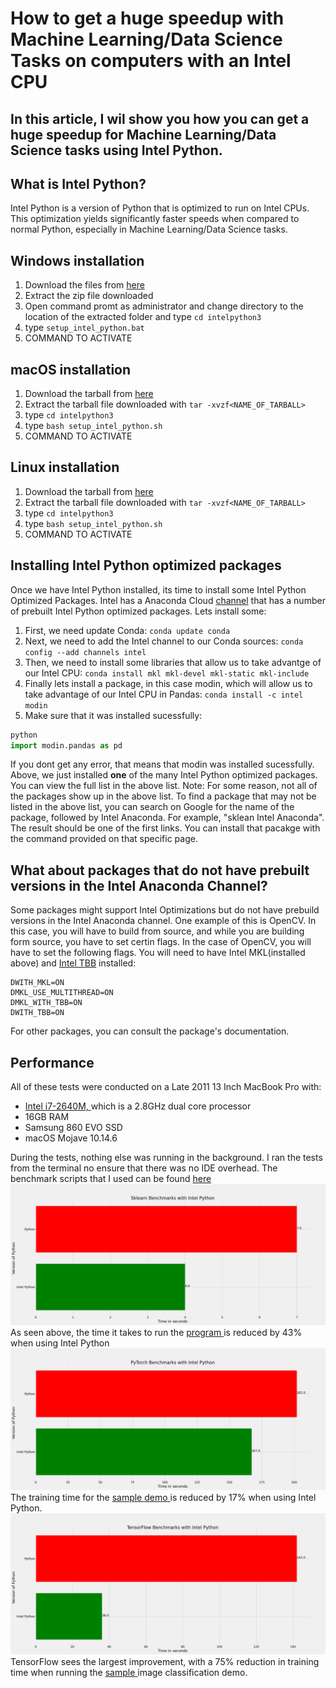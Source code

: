 # How to get a huge speedup with Machine Learning/Data Science Tasks on computers with an Intel CPU

## In this article, I wil show you how you can get a huge speedup for Machine Learning/Data Science tasks using Intel Python. 

## What is Intel Python?
Intel Python is a version of Python that is optimized to run on Intel CPUs. This optimization yields significantly faster speeds when compared to normal Python, especially in Machine Learning/Data Science tasks. 

## Windows installation
1. Download the files from [here](https://software.intel.com/content/www/us/en/develop/tools/distribution-for-python.html)
2. Extract the zip file downloaded
3. Open command promt as administrator and change directory to the location of the extracted folder and type `cd intelpython3`
4. type `setup_intel_python.bat`
5. COMMAND TO ACTIVATE

## macOS installation
1. Download the tarball from [here](https://software.intel.com/content/www/us/en/develop/tools/distribution-for-python.html)
2. Extract the tarball file downloaded with `tar -xvzf<NAME_OF_TARBALL>`
3. type `cd intelpython3`
4. type `bash setup_intel_python.sh`
5. COMMAND TO ACTIVATE

## Linux installation
1. Download the tarball from [here](https://software.intel.com/content/www/us/en/develop/tools/distribution-for-python.html)
2. Extract the tarball file downloaded with `tar -xvzf<NAME_OF_TARBALL>`
3. type `cd intelpython3`
4. type `bash setup_intel_python.sh`
5. COMMAND TO ACTIVATE

## Installing Intel Python optimized packages
Once we have Intel Python installed, its time to install some Intel Python Optimized Packages. Intel has a Anaconda Cloud [channel](https://anaconda.org/intel/repo) that has a number of prebuilt Intel Python optimized packages. Lets install some:
1. First, we need update Conda:
 `conda update conda`
 2. Next, we need to add the Intel channel to our Conda sources:
 `conda config --add channels intel`
 3. Then, we need to install some libraries that allow us to take advantge of our Intel CPU:
 `conda install mkl mkl-devel mkl-static mkl-include`
 4. Finally lets install a package, in this case modin, which will allow us to take advantage of our Intel CPU in Pandas:
 `conda install -c intel modin`
 5. Make sure that it was installed sucessfully:
 ```python
 python
 import modin.pandas as pd
 ```
If you dont get any error, that means that modin was installed sucessfully. Above, we just installed **one** of the many Intel Python optimized packages. You can view the full list in the above list. Note: For some reason, not all of the packages show up in the above list. To find a package that may not be listed in the above list, you can search on Google for the name of the package, followed by Intel Anaconda. For example, "sklean Intel Anaconda". The result should be one of the first links. You can install that pacakge with the command provided on that specific page. 

## What about packages that do not have prebuilt versions in the Intel Anaconda Channel?
Some packages might support Intel Optimizations but do not have prebuild versions in the Intel Anaconda channel. One example of this is OpenCV. In this case, you will have to build from source, and while you are building form source, you have to set certin flags. In the case of OpenCV, you will have to set the following flags. You will need to have Intel MKL(installed above) and [Intel TBB](https://anaconda.org/intel/tbb) installed:
```
DWITH_MKL=ON
DMKL_USE_MULTITHREAD=ON 
DMKL_WITH_TBB=ON
DWITH_TBB=ON
```
For other packages, you can consult the package's documentation. 

## Performance
All of these tests were conducted on a Late 2011 13 Inch MacBook Pro with:
* [Intel i7-2640M, ](https://ark.intel.com/content/www/us/en/ark/products/53464/intel-core-i7-2640m-processor-4m-cache-up-to-3-50-ghz.html) which is a 2.8GHz dual core processor
* 16GB RAM
* Samsung 860 EVO SSD
* macOS Mojave 10.14.6

During the tests, nothing else was running in the background. I ran the tests from the terminal no ensure that there was no IDE overhead. The benchmark scripts that I used can be found [here](https://github.com/geekjr/intelPythonBenchmarks)
![](sklearn.png?raw=true)
As seen above, the time it takes to run the [program ](https://scikit-learn.org/stable/auto_examples/cluster/plot_kmeans_digits.html) is reduced by 43% when using Intel Python
![](pytorch.png?raw=true)
The training time for the [sample demo ](https://pytorch.org/tutorials/beginner/blitz/cifar10_tutorial.html#sphx-glr-beginner-blitz-cifar10-tutorial-py)is reduced by 17% when using Intel Python. 
![](tensorflow.png?raw=true)
TensorFlow sees the largest improvement, with a 75% reduction in training time when running the [sample ](https://www.tensorflow.org/tutorials/keras/classification) image classification demo. 
